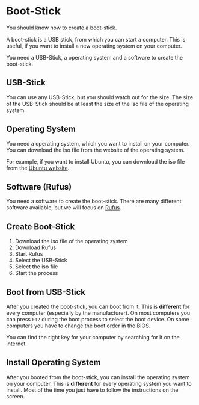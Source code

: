 # Boot-Stick

You should know how to create a boot-stick.

A boot-stick is a USB stick, from which you can start a computer. This is useful, if you want to install a new operating system on your computer.

You need a USB-Stick, a operating system and a software to create the boot-stick.

## USB-Stick

You can use any USB-Stick, but you should watch out for the size. The size of the USB-Stick should be at least the size of the iso file of the operating system.

## Operating System

You need a operating system, which you want to install on your computer. You can download the iso file from the website of the operating system.

For example, if you want to install Ubuntu, you can download the iso file from the [Ubuntu website](https://ubuntu.com/download/desktop).

## Software (Rufus)

You need a software to create the boot-stick. There are many different software available, but we will focus on [Rufus](https://rufus.ie/).

## Create Boot-Stick

1. Download the iso file of the operating system
2. Download Rufus
3. Start Rufus
4. Select the USB-Stick
5. Select the iso file
6. Start the process

## Boot from USB-Stick

After you created the boot-stick, you can boot from it. This is **different** for every computer (especially by the manufacturer). On most computers you can press `F12` during the boot process to select the boot device. On some computers you have to change the boot order in the BIOS.

You can find the right key for your computer by searching for it on the internet.

## Install Operating System

After you booted from the boot-stick, you can install the operating system on your computer. This is **different** for every operating system you want to install. Most of the time you just have to follow the instructions on the screen.
